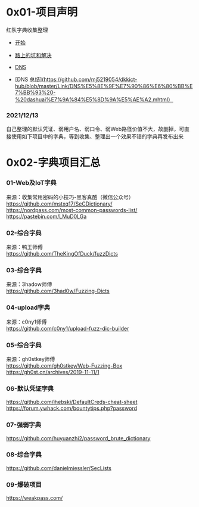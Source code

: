 # 0x01-项目声明
红队字典收集整理

* [开始](https://github.com/mj5219054/dkkict-hub/blob/master/Ctf/README0.md)

* [路上的坑和解决](https://github.com/mj5219054/dkkict-hub/blob/master/Ctf/README1.md)

* [DNS](https://github.com/mj5219054/dkkict-hub/blob/master/Ctf/README2.md)


* [DNS 总结](https://github.com/mj5219054/dkkict-hub/blob/master/Link/DNS%E5%8E%9F%E7%90%86%E6%80%BB%E7%BB%93%20-%20dashuai%E7%9A%84%E5%8D%9A%E5%AE%A2.mhtml）



### 2021/12/13
自己整理的默认凭证、弱用户名、弱口令、弱Web路径价值不大，故删掉，可直接使用如下项目中的字典，等到收集、整理出一个效果不错的字典再发布出来  
# 0x02-字典项目汇总
### 01-Web及IoT字典
来源：收集常用密码的小技巧-黑客真酷（微信公众号）  
https://github.com/mstxq17/SeCDictionary/  
https://nordpass.com/most-common-passwords-list/  
https://pastebin.com/LMuD0LGa  
### 02-综合字典
来源：鸭王师傅  
https://github.com/TheKingOfDuck/fuzzDicts  
### 03-综合字典
来源：3hadow师傅  
https://github.com/3had0w/Fuzzing-Dicts  
### 04-upload字典
来源：c0ny1师傅  
https://github.com/c0ny1/upload-fuzz-dic-builder  
### 05-综合字典
来源：gh0stkey师傅  
https://github.com/gh0stkey/Web-Fuzzing-Box  
https://gh0st.cn/archives/2019-11-11/1  
### 06-默认凭证字典
https://github.com/ihebski/DefaultCreds-cheat-sheet  
https://forum.ywhack.com/bountytips.php?password  
### 07-强弱字典
https://github.com/huyuanzhi2/password_brute_dictionary  
### 08-综合字典
https://github.com/danielmiessler/SecLists  
### 09-爆破项目
https://weakpass.com/  
